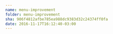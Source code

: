 ```yaml
---
name: menu-improvement
folder: menu-improvement
sha: 906f4812afbe785ea988dc9383d32c24374ff0fa
date: 2016-11-17T16:12:40-03:00
---
```

